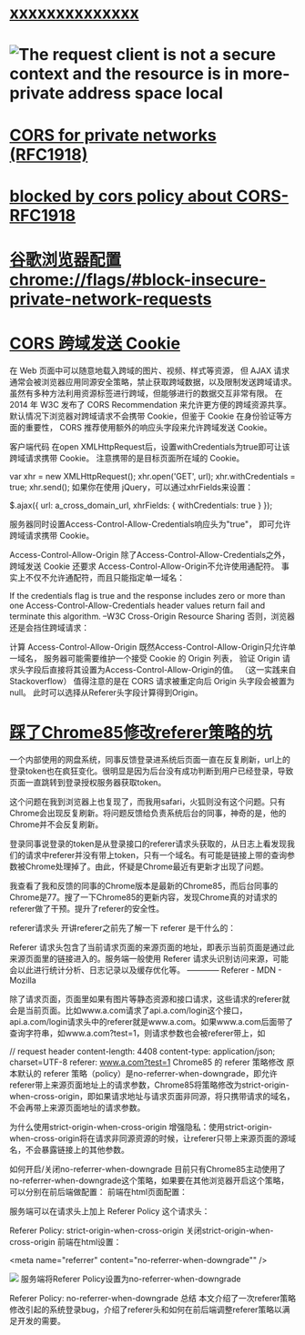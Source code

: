 # [xxxxxxxxxxxxxx](https://wicg.github.io/private-network-access/)

# ![The request client is not a secure context and the resource is in more-private address space `local`](https://web.dev/cors-rfc1918-feedback/)
# [CORS for private networks (RFC1918)](RFC1918.png)

# [blocked by cors policy about CORS-RFC1918](https://blog.csdn.net/MyFreeIT/article/details/120437772)
# [谷歌浏览器配置 chrome://flags/#block-insecure-private-network-requests](CORS.png)

# [CORS 跨域发送 Cookie](https://harttle.land/2016/12/28/cors-with-cookie.html)
在 Web 页面中可以随意地载入跨域的图片、视频、样式等资源， 但 AJAX 请求通常会被浏览器应用同源安全策略，禁止获取跨域数据，以及限制发送跨域请求。 虽然有多种方法利用资源标签进行跨域，但能够进行的数据交互非常有限。 在 2014 年 W3C 发布了 CORS Recommendation 来允许更方便的跨域资源共享。 默认情况下浏览器对跨域请求不会携带 Cookie，但鉴于 Cookie 在身份验证等方面的重要性， CORS 推荐使用额外的响应头字段来允许跨域发送 Cookie。

客户端代码
在open XMLHttpRequest后，设置withCredentials为true即可让该跨域请求携带 Cookie。 注意携带的是目标页面所在域的 Cookie。

var xhr = new XMLHttpRequest();
xhr.open('GET', url);
xhr.withCredentials = true;
xhr.send();
如果你在使用 jQuery，可以通过xhrFields来设置：

$.ajax({
   url: a_cross_domain_url,
   xhrFields: {
      withCredentials: true
   }
});

服务器同时设置Access-Control-Allow-Credentials响应头为"true"， 即可允许跨域请求携带 Cookie。

Access-Control-Allow-Origin
除了Access-Control-Allow-Credentials之外，跨域发送 Cookie 还要求 Access-Control-Allow-Origin不允许使用通配符。 事实上不仅不允许通配符，而且只能指定单一域名：

If the credentials flag is true and the response includes zero or more than one Access-Control-Allow-Credentials header values return fail and terminate this algorithm. –W3C Cross-Origin Resource Sharing
否则，浏览器还是会挡住跨域请求：

计算 Access-Control-Allow-Origin
既然Access-Control-Allow-Origin只允许单一域名， 服务器可能需要维护一个接受 Cookie 的 Origin 列表， 验证 Origin 请求头字段后直接将其设置为Access-Control-Allow-Origin的值。 （这一实践来自 Stackoverflow） 值得注意的是在 CORS 请求被重定向后 Origin 头字段会被置为 null。 此时可以选择从Referer头字段计算得到Origin。

# [踩了Chrome85修改referer策略的坑]()

一个内部使用的网盘系统，同事反馈登录进系统后页面一直在反复刷新，url上的登录token也在疯狂变化。很明显是因为后台没有成功判断到用户已经登录，导致页面一直跳转到登录授权服务器获取token。

这个问题在我到浏览器上也复现了，而我用safari，火狐则没有这个问题。只有Chrome会出现反复刷新。将问题反馈给负责系统后台的同事，神奇的是，他的Chrome并不会反复刷新。

登录同事说登录的token是从登录接口的referer请求头获取的，从日志上看发现我们的请求中referer并没有带上token，只有一个域名。有可能是链接上带的查询参数被Chrome处理掉了。由此，怀疑是Chrome最近有更新才出现了问题。

我查看了我和反馈的同事的Chrome版本是最新的Chrome85，而后台同事的Chrome是77。搜了一下Chrome85的更新内容，发现Chrome真的对请求的referer做了干预。提升了referer的安全性。

referer请求头
开讲referer之前先了解一下 referer 是干什么的：

Referer 请求头包含了当前请求页面的来源页面的地址，即表示当前页面是通过此来源页面里的链接进入的。服务端一般使用 Referer 请求头识别访问来源，可能会以此进行统计分析、日志记录以及缓存优化等。
———— Referer - MDN - Mozilla

除了请求页面，页面里如果有图片等静态资源和接口请求，这些请求的referer就会是当前页面。比如www.a.com请求了api.a.com/login这个接口，api.a.com/login请求头中的referer就是www.a.com。如果www.a.com后面带了查询字符串，如www.a.com?test=1，则请求参数也会被referer带上，如

// request header
content-length: 4408
content-type: application/json; charset=UTF-8
referer: www.a.com?test=1
Chrome85 的 referer 策略修改
原本默认的 referer 策略（policy）是no-referrer-when-downgrade，即允许referer带上来源页面地址上的请求参数，Chrome85将策略修改为strict-origin-when-cross-origin，即如果请求地址与请求页面非同源，将只携带请求的域名，不会再带上来源页面地址的请求参数。

为什么使用strict-origin-when-cross-origin
增强隐私：使用strict-origin-when-cross-origin将在请求非同源资源的时候，让referer只带上来源页面的源域名，不会暴露链接上的其他参数。

如何开启/关闭no-referrer-when-downgrade
目前只有Chrome85主动使用了no-referrer-when-downgrade这个策略，如果要在其他浏览器开启这个策略，可以分别在前后端做配置：
前端在html页面配置：

<meta name="referrer" content="strict-origin-when-cross-origin" />
服务端可以在请求头上加上 Referer Policy 这个请求头：

Referer Policy: strict-origin-when-cross-origin
关闭strict-origin-when-cross-origin
前端在html设置：

<meta name="referrer" content="no-referrer-when-downgrade"" />
<!-- 对某个特定资源设置 referer 策略 -->
<img src="…" referrerpolicy="no-referrer-when-downgrade" />
服务端将Referer Policy设置为no-referrer-when-downgrade

Referer Policy: no-referrer-when-downgrade
总结
本文介绍了一次referer策略修改引起的系统登录bug，介绍了referer头和如何在前后端调整referer策略以满足开发的需要。
